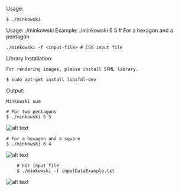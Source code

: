 
Usage:
	
	$ ./minkowski

Usage:
	./minkowski <num-of-polygon1-verticies> <num-of-polygon2-verticies>
Example:
	./minkowski 6 5 # For a hexagon and a pentagon

	./minkowski -f <input-file> # CSV input file

Library Installation:

	For rendering images, please install SFML library.

	$ sudo apt-get install libsfml-dev

Output: 

	Minkowski sum

	# For two pentagons
	$ ./minkowski 5 5 

![alt text](https://github.com/bilalnurhusien/MinkowskiSum/blob/master/images/MinkowskiDiffPentagon.png)

	# For a hexagon and a square
	$ ./minkowski 6 4 

![alt text](https://github.com/bilalnurhusien/MinkowskiSum/blob/master/images/MinkowskiDiffSquareHexagon.png)

        # For input file
        $ ./minkowski -f inputDataExample.txt

![alt text](https://github.com/bilalnurhusien/MinkowskiSum/blob/master/images/MinkowskiDiffInputExample.png)
